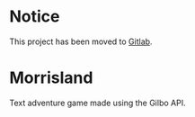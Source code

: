 # Notice

This project has been moved to [Gitlab](https://gitlab.com/Iron_E/Morrisland).

# Morrisland
Text adventure game made using the Gilbo API.
